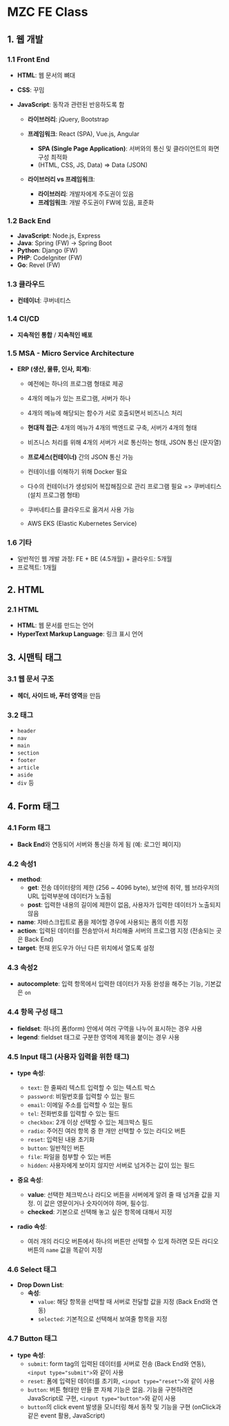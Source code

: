 # MZC FE Class

## 1. 웹 개발

### 1.1 Front End

- **HTML**: 웹 문서의 뼈대
- **CSS**: 꾸밈
- **JavaScript**: 동작과 관련된 반응하도록 함

  - **라이브러리**: jQuery, Bootstrap
  - **프레임워크**: React (SPA), Vue.js, Angular

    - **SPA (Single Page Application)**: 서버와의 통신 및 클라이언트의 화면 구성 최적화
    - (HTML, CSS, JS, Data) => Data (JSON)

  - **라이브러리 vs 프레임워크**:
    - **라이브러리**: 개발자에게 주도권이 있음
    - **프레임워크**: 개발 주도권이 FW에 있음, 표준화

### 1.2 Back End

- **JavaScript**: Node.js, Express
- **Java**: Spring (FW) -> Spring Boot
- **Python**: Django (FW)
- **PHP**: CodeIgniter (FW)
- **Go**: Revel (FW)

### 1.3 클라우드

- **컨테이너**: 쿠버네티스

### 1.4 CI/CD

- **지속적인 통합** / **지속적인 배포**

### 1.5 MSA - Micro Service Architecture

- **ERP (생산, 물류, 인사, 회계)**:

  - 예전에는 하나의 프로그램 형태로 제공
  - 4개의 메뉴가 있는 프로그램, 서버가 하나
  - 4개의 메뉴에 해당되는 함수가 서로 호출되면서 비즈니스 처리

  - **현대적 접근**: 4개의 메뉴가 4개의 백엔드로 구축, 서버가 4개의 형태
  - 비즈니스 처리를 위해 4개의 서버가 서로 통신하는 형태, JSON 통신 (문자열)

  - **프로세스(컨테이너)** 간의 JSON 통신 가능
  - 컨테이너를 이해하기 위해 Docker 필요
  - 다수의 컨테이너가 생성되어 복잡해짐으로 관리 프로그램 필요 => 쿠버네티스 (설치 프로그램 형태)
  - 쿠버네티스를 클라우드로 옮겨서 사용 가능
  - AWS EKS (Elastic Kubernetes Service)

### 1.6 기타

- 일반적인 웹 개발 과정: FE + BE (4.5개월) + 클라우드: 5개월
- 프로젝트: 1개월

## 2. HTML

### 2.1 HTML

- **HTML**: 웹 문서를 만드는 언어
- **HyperText Markup Language**: 링크 표시 언어

## 3. 시맨틱 태그

### 3.1 웹 문서 구조

- **헤더, 사이드 바, 푸터 영역**을 만듬

### 3.2 태그

- `header`
- `nav`
- `main`
- `section`
- `footer`
- `article`
- `aside`
- `div` 등

## 4. Form 태그

### 4.1 Form 태그

- **Back End**와 연동되어 서버와 통신을 하게 됨 (예: 로그인 페이지)

### 4.2 속성1

- **method**:
  - **get**: 전송 데이터량의 제한 (256 ~ 4096 byte), 보안에 취약, 웹 브라우저의 URL 입력부분에 데이터가 노출됨
  - **post**: 입력한 내용의 길이에 제한이 없음, 사용자가 입력한 데이터가 노출되지 않음
- **name**: 자바스크립트로 폼을 제어할 경우에 사용되는 폼의 이름 지정
- **action**: 입력된 데이터를 전송받아서 처리해줄 서버의 프로그램 지정 (전송되는 곳은 Back End)
- **target**: 현재 윈도우가 아닌 다른 위치에서 열도록 설정

### 4.3 속성2

- **autocomplete**: 입력 항목에서 입력한 데이터가 자동 완성을 해주는 기능, 기본값은 `on`

### 4.4 항목 구성 태그

- **fieldset**: 하나의 폼(form) 안에서 여러 구역을 나누어 표시하는 경우 사용
- **legend**: fieldset 태그로 구분한 영역에 제목을 붙이는 경우 사용

### 4.5 Input 태그 (사용자 입력을 위한 태그)

- **type 속성**:

  - `text`: 한 줄짜리 텍스트 입력할 수 있는 텍스트 박스
  - `password`: 비밀번호를 입력할 수 있는 필드
  - `email`: 이메일 주소를 입력할 수 있는 필드
  - `tel`: 전화번호를 입력할 수 있는 필드
  - `checkbox`: 2개 이상 선택할 수 있는 체크박스 필드
  - `radio`: 주어진 여러 항목 중 한 개만 선택할 수 있는 라디오 버튼
  - `reset`: 입력된 내용 초기화
  - `button`: 일반적인 버튼
  - `file`: 파일을 첨부할 수 있는 버튼
  - `hidden`: 사용자에게 보이지 않지만 서버로 넘겨주는 값이 있는 필드

- **중요 속성**:

  - **value**: 선택한 체크박스나 라디오 버튼을 서버에게 알려 줄 때 넘겨줄 값을 지정. 이 값은 영문이거나 숫자이어야 하며, 필수임.
  - **checked**: 기본으로 선택해 놓고 싶은 항목에 대해서 지정

- **radio 속성**:
  - 여러 개의 라디오 버튼에서 하나의 버튼만 선택할 수 있게 하려면 모든 라디오 버튼의 `name` 값을 똑같이 지정

### 4.6 Select 태그

- **Drop Down List**:
  - **속성**:
    - `value`: 해당 항목을 선택할 때 서버로 전달할 값을 지정 (Back End와 연동)
    - `selected`: 기본적으로 선택해서 보여줄 항목을 지정

### 4.7 Button 태그

- **type 속성**:
  - `submit`: form tag의 입력된 데이터를 서버로 전송 (Back End와 연동), `<input type="submit">`와 같이 사용
  - `reset`: 폼에 입력된 데이터를 초기화, `<input type="reset">`와 같이 사용
  - `button`: 버튼 형태만 만들 뿐 자체 기능은 없음. 기능을 구현하려면 JavaScript로 구현, `<input type="button">`와 같이 사용
  - `button`의 click event 발생을 모니터링 해서 동작 및 기능을 구현 (onClick과 같은 event 활용, JavaScript)
